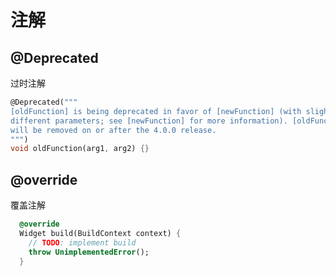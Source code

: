 # 注解



## @Deprecated 

过时注解

```dart
@Deprecated("""
[oldFunction] is being deprecated in favor of [newFunction] (with slightly
different parameters; see [newFunction] for more information). [oldFunction]
will be removed on or after the 4.0.0 release.
""")
void oldFunction(arg1, arg2) {}
```



## @override 

覆盖注解

```dart
  @override
  Widget build(BuildContext context) {
    // TODO: implement build
    throw UnimplementedError();
  }
```
